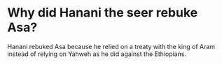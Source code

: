 # Why did Hanani the seer rebuke Asa?

Hanani rebuked Asa because he relied on a treaty with the king of Aram instead of relying on Yahweh as he did against the Ethiopians. 
